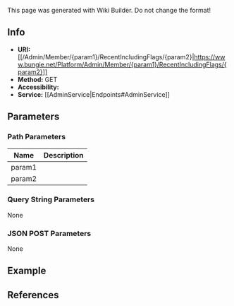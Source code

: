 <span class="wiki-builder">This page was generated with Wiki Builder. Do not change the format!</span>

## Info

* **URI:** [[/Admin/Member/{param1}/RecentIncludingFlags/{param2}|https://www.bungie.net/Platform/Admin/Member/{param1}/RecentIncludingFlags/{param2}]]
* **Method:** GET
* **Accessibility:** 
* **Service:** [[AdminService|Endpoints#AdminService]]

## Parameters
### Path Parameters
Name | Description
---- | -----------
param1 | 
param2 | 

### Query String Parameters
None

### JSON POST Parameters
None

## Example


## References

